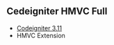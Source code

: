 ## Cedeigniter HMVC Full
* [Codeigniter 3.11](https://api.github.com/repos/bcit-ci/CodeIgniter/zipball/refs/tags/3.1.11)
* HMVC Extension